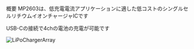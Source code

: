 概要
MP2603は、低充電電流アプリケーションに適した低コストのシングルセルリチウムイオンチャージャICです

USB-Cの接続で4chの電池の充電が可能です

![LiPoChargerArray](https://github.com/noriakinakagawa/MP2603-array/assets/26966556/5b1e417b-8673-48b7-9531-eb1ad0ce4064)
